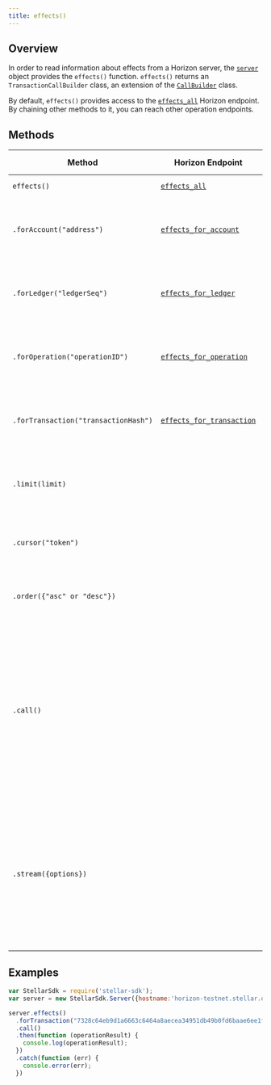 ```yaml
---
title: effects()
---
```


## Overview

In order to read information about effects from a Horizon server, the [`server`](./server.md) object provides the `effects()` function. `effects()` returns an `TransactionCallBuilder` class, an extension of the [`CallBuilder`](./call_builder.md) class.

By default, `effects()` provides access to the [`effects_all`](https://stellar.org/developers/horizon/reference/effects-all.html) Horizon endpoint.  By chaining other methods to it, you can reach other operation endpoints.

## Methods

| Method | Horizon Endpoint | Param Type | Description |
| --- | --- | --- | --- |
| `effects()` | [`effects_all`](https://stellar.org/developers/horizon/reference/effects-all.html)|  | Access all effects.
| `.forAccount("address")` | [`effects_for_account`](https://stellar.org/developers/horizon/reference/effects-for-account.html) | `string` | Pass in the address of a particular account to access its effects.|
| `.forLedger("ledgerSeq")` | [`effects_for_ledger`](https://stellar.org/developers/horizon/reference/effects-for-ledger.html) | `string` | Pass in the sequence of a particular ledger to access its effects. |
| `.forOperation("operationID")` | [`effects_for_operation`](https://stellar.org/developers/horizon/reference/effects-for-operation.html) | `string` | Pass in the ID of a particular operation to access its effects. |
| `.forTransaction("transactionHash")` | [`effects_for_transaction`](https://stellar.org/developers/horizon/reference/effects-for-transaction.html) | `string` |  Pass in the hash of a particular transaction to access its effects. |
| `.limit(limit)` | | `integer` | Limits the number of returned resources to the given `limit`.|
| `.cursor("token")` | | `string` | Return only resources after the given paging token. |
| `.order({"asc" or "desc"})` | | `string` |  Order the returned collection in "asc" or "desc" order. |
| `.call()` | | | Triggers a HTTP Request to the Horizon server based on the builder's current configuration.  Returns a `Promise` that resolves to the server's response.  For more on `Promise`, see [these docs](https://developer.mozilla.org/en-US/docs/Web/JavaScript/Reference/Global_Objects/Promise).|
| `.stream({options})` | | object of [properties](https://developer.mozilla.org/en-US/docs/Web/API/EventSource#Properties) | Creates an `EventSource` that listens for incoming messages from the server.  URL based on builder's current configuration.  For more on `EventSource`, see [these docs](https://developer.mozilla.org/en-US/docs/Web/API/EventSource). |


## Examples

```js
var StellarSdk = require('stellar-sdk');
var server = new StellarSdk.Server({hostname:'horizon-testnet.stellar.org', secure:true, port:443});

server.effects()
  .forTransaction("7328c64eb9d1a6663c6464a8aecea34951db49b0fd6baae6ee1faa4fd8bc2dcb")
  .call()
  .then(function (operationResult) {
    console.log(operationResult);
  })
  .catch(function (err) {
    console.error(err);
  })
```
